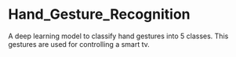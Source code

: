# Hand_Gesture_Recognition
A deep learning model to classify hand gestures into 5 classes. This gestures are used for controlling a smart tv.
